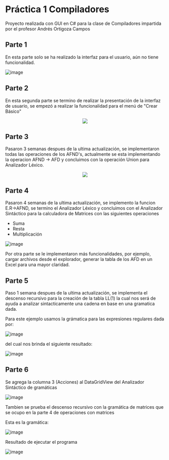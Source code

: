 # Práctica 1 Compiladores

Proyecto realizada con GUI en C# para la clase de Compiladores impartida por el profesor Andrés Ortigoza Campos

## Parte 1
En esta parte solo se ha realizado la interfaz para el usuario, aún no tiene funcionalidad.


![image](https://user-images.githubusercontent.com/88689761/226269462-83f00901-65d8-421f-9951-172e1e95039b.png)

## Parte 2
En esta segunda parte se termino de realizar la presentación de la interfaz de usuario, se empezó a realizar la funcionalidad para el menú de "Crear Básico"

<p align="center">
  <img src="https://user-images.githubusercontent.com/88689761/226523607-48278c82-6642-4684-875b-2c61f49b3361.gif" />
</p>


## Parte 3
Pasaron 3 semanas despues de la ultima actualización, se implementaron todas las operaciones de los AFND's, actualmente se esta implementando la operacion AFND -> AFD y concluimos con la operación Union para Analizador Léxico.

<p align="center">
  <img src="https://user-images.githubusercontent.com/88689761/232969753-da34e953-efa0-44b4-94f9-a75ab4528b7d.gif" />
</p>

## Parte 4
Pasaron 4 semanas de la ultima actualización, se implemento la funcion E.R->AFND, se termino el Analizador Léxico y concluimos con el Analizador Sintáctico para la calculadora de Matrices con las siguientes operaciones
- Suma
- Resta
- Multiplicación

![image](https://github.com/Jose-Costa-M/Pr-ctica-1-Compiladores/assets/88689761/5b435bf9-c134-4cb5-9e54-c0c2ca6d8fb4)

Por otra parte se le implementaron más funcionalidades, por ejemplo, cargar archivos desde el explorador, generar la tabla de los AFD en un Excel para una mayor claridad.


## Parte 5

Paso 1 semana despues de la ultima actualización, se implementa el descenso recursivo para la creación de la tabla LL(1) la cual nos será de ayuda a analizar sintacticamente una cadena en base en una gramatica dada.

Para este ejemplo usamos la grámatica para las expresiones regulares dada por:

![image](https://github.com/Jose-Costa-M/Pr-ctica-1-Compiladores/assets/88689761/3e1b6d4c-40df-4000-b120-4d1c19695a16)

del cual nos brinda el siguiente resultado:

![image](https://github.com/Jose-Costa-M/Pr-ctica-1-Compiladores/assets/88689761/29a534ac-ec56-4c8e-b220-e0a692a282a9)

## Parte 6
Se agrega la columna 3 (Acciones) al DataGridView del Analizador Sintáctico de gramáticas

![image](https://github.com/Jose-Costa-M/Proyecto-Compiladores/assets/88689761/2bd94fbd-6ef8-4408-88e4-9fd85a9e1f15)

Tambien se prueba el descenso recursivo con la gramática de matrices que se ocupo en la parte 4 de operaciones con matrices

Esta es la gramática:


![image](https://github.com/Jose-Costa-M/Proyecto-Compiladores/assets/88689761/fa191ee3-e8b5-4c96-9995-0c6165c58f4b)


Resultado de ejecutar el programa


![image](https://github.com/Jose-Costa-M/Proyecto-Compiladores/assets/88689761/8ac98091-89d4-4ff3-8c57-8202977a624a)















